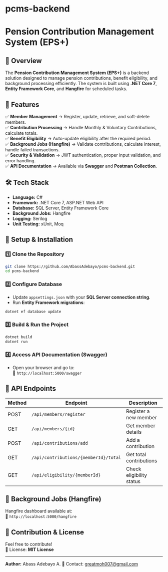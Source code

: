 # pcms-backend
# Pension Contribution Management System (EPS+)

## 📌 Overview
The **Pension Contribution Management System (EPS+)** is a backend solution designed to manage pension contributions, benefit eligibility, and background processing efficiently. The system is built using **.NET Core 7**, **Entity Framework Core**, and **Hangfire** for scheduled tasks.

## 🚀 Features
✅ **Member Management** → Register, update, retrieve, and soft-delete members.  
✅ **Contribution Processing** → Handle Monthly & Voluntary Contributions, calculate totals.  
✅ **Benefit Eligibility** → Auto-update eligibility after the required period.  
✅ **Background Jobs (Hangfire)** → Validate contributions, calculate interest, handle failed transactions.  
✅ **Security & Validation** → JWT authentication, proper input validation, and error handling.  
✅ **API Documentation** → Available via **Swagger** and **Postman Collection**.  

## 🛠 Tech Stack
- **Language:** C#  
- **Framework:** .NET Core 7, ASP.NET Web API  
- **Database:** SQL Server, Entity Framework Core  
- **Background Jobs:** Hangfire  
- **Logging:** Serilog  
- **Unit Testing:** xUnit, Moq  

## 📌 Setup & Installation

### 1️⃣ Clone the Repository  
```sh
git clone https://github.com/AbassAdebayo/pcms-backend.git
cd pcms-backend
```

### 2️⃣ Configure Database  
- Update `appsettings.json` with your **SQL Server connection string**.  
- Run **Entity Framework migrations**:  
```sh
dotnet ef database update
```

### 3️⃣ Build & Run the Project  
```sh
dotnet build
dotnet run
```

### 4️⃣ Access API Documentation (Swagger)  
- Open your browser and go to:  
  📌 `http://localhost:5000/swagger`  

## 📌 API Endpoints
| Method | Endpoint | Description |
|--------|---------|-------------|
| POST | `/api/members/register` | Register a new member |
| GET | `/api/members/{id}` | Get member details |
| POST | `/api/contributions/add` | Add a contribution |
| GET | `/api/contributions/{memberId}/total` | Get total contributions |
| GET | `/api/eligibility/{memberId}` | Check eligibility status |

## 📌 Background Jobs (Hangfire)
Hangfire dashboard available at:  
📌 `http://localhost:5000/hangfire`  

## 📌 Contribution & License
Feel free to contribute!  
📌 License: **MIT License**  

---

**Author:** Abass Adebayo A.
📧 Contact: greatmoh007@gmail.com   
